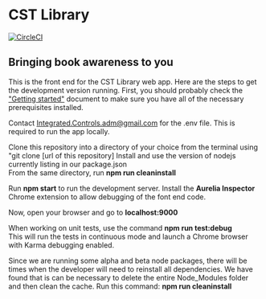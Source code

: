# CST Library
[![CircleCI](https://circleci.com/gh/IntegratedControls/LibraryFrontEnd.svg?style=svg)](https://circleci.com/gh/IntegratedControls/LibraryFrontEnd)

## Bringing book awareness to you

This is the front end for the CST Library web app. Here are the steps to get the development version running. First, you should probably check the <a href="https://docs.google.com/document/d/1_QDDbqmBrJuGqBoib59fmgYtls03dAXXuLqRR5roPO4/edit">"Getting started"</a> document to make sure you have all of the necessary prerequisites installed.

Contact Integrated.Controls.adm@gmail.com for the .env file. This is required to run the app locally.<br>

Clone this repository into a directory of your choice from the terminal using "git clone [url of this repository]
Install and use the version of nodejs currently listing in our package.json<br>
From the same directory, run <b>npm run cleaninstall</b><br>

Run <b>npm start</b> to run the development server.
Install the <b>Aurelia Inspector</b> Chrome extension to allow debugging of the font end code.

Now, open your browser and go to <b>localhost:9000</b>

When working on unit tests, use the command <b>npm run test:debug</b><br>
This will run the tests in continuous mode and launch a Chrome browser with Karma debugging enabled.

Since we are running some alpha and beta node packages, there will be times when the developer will need to reinstall all dependencies.
We have found that is can be necessary to delete the entire Node_Modules folder and then clean the cache. Run this command: <b>npm run cleaninstall</b>
